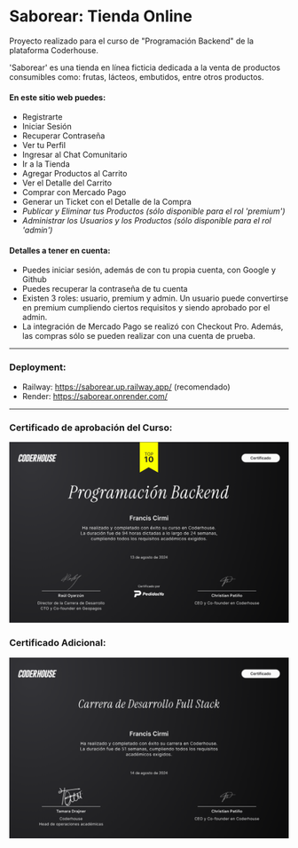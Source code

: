 # Saborear: Tienda Online

Proyecto realizado para el curso de "Programación Backend" de la plataforma Coderhouse.

'Saborear' es una tienda en línea ficticia dedicada a la venta de productos consumibles como: frutas, lácteos, embutidos, entre otros productos.

#### En este sitio web puedes:
- Registrarte
- Iniciar Sesión
- Recuperar Contraseña
- Ver tu Perfil
- Ingresar al Chat Comunitario
- Ir a la Tienda
- Agregar Productos al Carrito
- Ver el Detalle del Carrito
- Comprar con Mercado Pago
- Generar un Ticket con el Detalle de la Compra
- *Publicar y Eliminar tus Productos (sólo disponible para el rol 'premium')*
- *Administrar los Usuarios y los Productos (sólo disponible para el rol 'admin')*

#### Detalles a tener en cuenta:
- Puedes iniciar sesión, además de con tu propia cuenta, con Google y Github
- Puedes recuperar la contraseña de tu cuenta
- Existen 3 roles: usuario, premium y admin. Un usuario puede convertirse en premium cumpliendo ciertos requisitos y siendo aprobado por el admin.
- La integración de Mercado Pago se realizó con Checkout Pro. Además, las compras sólo se pueden realizar con una cuenta de prueba.

---

### Deployment:
- Railway: https://saborear.up.railway.app/ (recomendado)
- Render: https://saborear.onrender.com/

---

### Certificado de aprobación del Curso: 

![Imagen del Certificado](https://github.com/CirmiFrancis/coderhouse-backend/blob/main/certificate.png?raw=true)

### Certificado Adicional: 

![Imagen del Certificado](https://github.com/CirmiFrancis/coderhouse-backend/blob/main/certificate2.png?raw=true)

